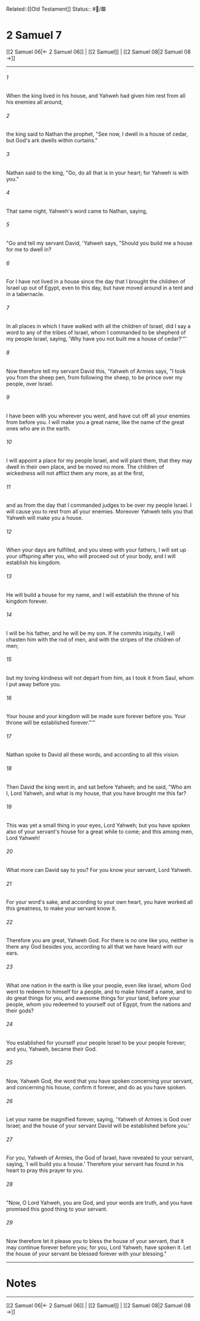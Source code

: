 Related::[[Old Testament]]
Status:: #📖/🟥
# 2 Samuel 7

[[2 Samuel 06|← 2 Samuel 06]] | [[2 Samuel]] | [[2 Samuel 08|2 Samuel 08 →]]
***



###### 1 
When the king lived in his house, and Yahweh had given him rest from all his enemies all around, 

###### 2 
the king said to Nathan the prophet, "See now, I dwell in a house of cedar, but God's ark dwells within curtains." 

###### 3 
Nathan said to the king, "Go, do all that is in your heart; for Yahweh is with you." 

###### 4 
That same night, Yahweh's word came to Nathan, saying, 

###### 5 
"Go and tell my servant David, 'Yahweh says, "Should you build me a house for me to dwell in? 

###### 6 
For I have not lived in a house since the day that I brought the children of Israel up out of Egypt, even to this day, but have moved around in a tent and in a tabernacle. 

###### 7 
In all places in which I have walked with all the children of Israel, did I say a word to any of the tribes of Israel, whom I commanded to be shepherd of my people Israel, saying, 'Why have you not built me a house of cedar?'"' 

###### 8 
Now therefore tell my servant David this, 'Yahweh of Armies says, "I took you from the sheep pen, from following the sheep, to be prince over my people, over Israel. 

###### 9 
I have been with you wherever you went, and have cut off all your enemies from before you. I will make you a great name, like the name of the great ones who are in the earth. 

###### 10 
I will appoint a place for my people Israel, and will plant them, that they may dwell in their own place, and be moved no more. The children of wickedness will not afflict them any more, as at the first, 

###### 11 
and as from the day that I commanded judges to be over my people Israel. I will cause you to rest from all your enemies. Moreover Yahweh tells you that Yahweh will make you a house. 

###### 12 
When your days are fulfilled, and you sleep with your fathers, I will set up your offspring after you, who will proceed out of your body, and I will establish his kingdom. 

###### 13 
He will build a house for my name, and I will establish the throne of his kingdom forever. 

###### 14 
I will be his father, and he will be my son. If he commits iniquity, I will chasten him with the rod of men, and with the stripes of the children of men; 

###### 15 
but my loving kindness will not depart from him, as I took it from Saul, whom I put away before you. 

###### 16 
Your house and your kingdom will be made sure forever before you. Your throne will be established forever."'" 

###### 17 
Nathan spoke to David all these words, and according to all this vision. 

###### 18 
Then David the king went in, and sat before Yahweh; and he said, "Who am I, Lord Yahweh, and what is my house, that you have brought me this far? 

###### 19 
This was yet a small thing in your eyes, Lord Yahweh; but you have spoken also of your servant's house for a great while to come; and this among men, Lord Yahweh! 

###### 20 
What more can David say to you? For you know your servant, Lord Yahweh. 

###### 21 
For your word's sake, and according to your own heart, you have worked all this greatness, to make your servant know it. 

###### 22 
Therefore you are great, Yahweh God. For there is no one like you, neither is there any God besides you, according to all that we have heard with our ears. 

###### 23 
What one nation in the earth is like your people, even like Israel, whom God went to redeem to himself for a people, and to make himself a name, and to do great things for you, and awesome things for your land, before your people, whom you redeemed to yourself out of Egypt, from the nations and their gods? 

###### 24 
You established for yourself your people Israel to be your people forever; and you, Yahweh, became their God. 

###### 25 
Now, Yahweh God, the word that you have spoken concerning your servant, and concerning his house, confirm it forever, and do as you have spoken. 

###### 26 
Let your name be magnified forever, saying, 'Yahweh of Armies is God over Israel; and the house of your servant David will be established before you.' 

###### 27 
For you, Yahweh of Armies, the God of Israel, have revealed to your servant, saying, 'I will build you a house.' Therefore your servant has found in his heart to pray this prayer to you. 

###### 28 
"Now, O Lord Yahweh, you are God, and your words are truth, and you have promised this good thing to your servant. 

###### 29 
Now therefore let it please you to bless the house of your servant, that it may continue forever before you; for you, Lord Yahweh, have spoken it. Let the house of your servant be blessed forever with your blessing."

---
# Notes


***
[[2 Samuel 06|← 2 Samuel 06]] | [[2 Samuel]] | [[2 Samuel 08|2 Samuel 08 →]]
